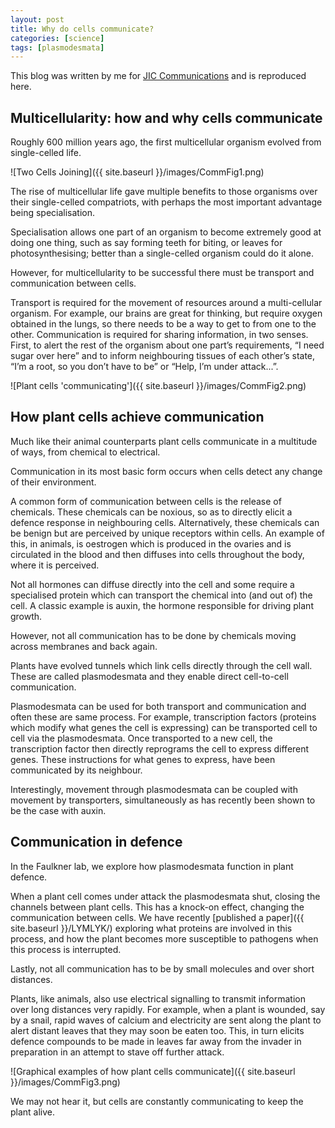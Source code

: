 ```yaml
---
layout: post
title: Why do cells communicate?
categories: [science]
tags: [plasmodesmata]
---
```

This blog was written by me for [JIC Communications](https://www.jic.ac.uk/blog/multicellularity-how-and-why-cells-communicate/) and is reproduced here.

## Multicellularity: how and why cells communicate

Roughly 600 million years ago, the first multicellular organism evolved from single-celled life.

![Two Cells Joining]({{ site.baseurl }}/images/CommFig1.png)

The rise of multicellular life gave multiple benefits to those organisms over their single-celled compatriots, with perhaps the most important advantage being specialisation.

Specialisation allows one part of an organism to become extremely good at doing one thing, such as say forming teeth for biting, or leaves for photosynthesising; better than a single-celled organism could do it alone.

However, for multicellularity to be successful there must be transport and communication between cells.

Transport is required for the movement of resources around a multi-cellular organism. For example, our brains are great for thinking, but require oxygen obtained in the lungs, so there needs to be a way to get to from one to the other. Communication is required for sharing information, in two senses. First, to alert the rest of the organism about one part’s requirements, “I need sugar over here” and to inform neighbouring tissues of each other’s state, “I’m a root, so you don’t have to be” or “Help, I’m under attack...”.

![Plant cells 'communicating']({{ site.baseurl }}/images/CommFig2.png)

## How plant cells achieve communication

Much like their animal counterparts plant cells communicate in a multitude of ways, from chemical to electrical.

Communication in its most basic form occurs when cells detect any change of their environment.

A common form of communication between cells is the release of chemicals. These chemicals can be noxious, so as to directly elicit a defence response in neighbouring cells. Alternatively, these chemicals can be benign but are perceived by unique receptors within cells. An example of this, in animals, is oestrogen which is produced in the ovaries and is circulated in the blood and then diffuses into cells throughout the body, where it is perceived.

Not all hormones can diffuse directly into the cell and some require a specialised protein which can transport the chemical into (and out of) the cell. A classic example is auxin, the hormone responsible for driving plant growth.

However, not all communication has to be done by chemicals moving across membranes and back again.

Plants have evolved tunnels which link cells directly through the cell wall. These are called plasmodesmata and they enable direct cell-to-cell communication.

Plasmodesmata can be used for both transport and communication and often these are same process. For example, transcription factors (proteins which modify what genes the cell is expressing) can be transported cell to cell via the plasmodesmata. Once transported to a new cell, the transcription factor then directly reprograms the cell to express different genes. These instructions for what genes to express, have been communicated by its neighbour.

Interestingly, movement through plasmodesmata can be coupled with movement by transporters, simultaneously as has recently been shown to be the case with auxin.

## Communication in defence
In the Faulkner lab, we explore how plasmodesmata function in plant defence.

When a plant cell comes under attack the plasmodesmata shut, closing the channels between plant cells. This has a knock-on effect, changing the communication between cells. We have recently [published a paper]({{ site.baseurl }}/LYMLYK/) exploring what proteins are involved in this process, and how the plant becomes more susceptible to pathogens when this process is interrupted.

Lastly, not all communication has to be by small molecules and over short distances.

Plants, like animals, also use electrical signalling to transmit information over long distances very rapidly. For example, when a plant is wounded, say by a snail, rapid waves of calcium and electricity are sent along the plant to alert distant leaves that they may soon be eaten too. This, in turn elicits defence compounds to be made in leaves far away from the invader in preparation in an attempt to stave off further attack.

![Graphical examples of how plant cells communicate]({{ site.baseurl }}/images/CommFig3.png)

We may not hear it, but cells are constantly communicating to keep the plant alive. 
